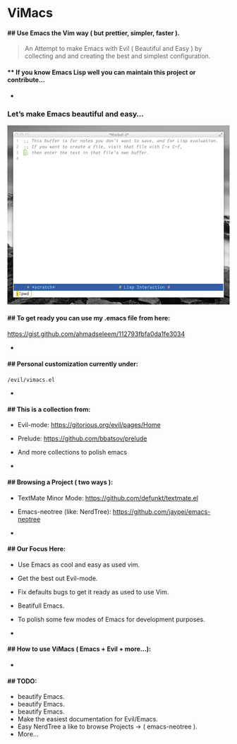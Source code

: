 ViMacs
======

#### ## Use Emacs the Vim way ( but prettier, simpler, faster ).

> An Attempt to make Emacs with Evil ( Beautiful and Easy ) by collecting and and creating the best and simplest configuration.


#### ** If you know Emacs Lisp well you can maintain this project or contribute…

-

### Let’s make Emacs beautiful and easy…


![IMAGE](https://raw.githubusercontent.com/ahmadseleem/ViMacs/master/ViMacs.png)



#### ## To get ready you can use my .emacs file from here:
https://gist.github.com/ahmadseleem/112793fbfa0da1fe3034

-

#### ## Personal customization currently under:
`/evil/vimacs.el`

-

#### ## This is a collection from:
- Evil-mode: https://gitorious.org/evil/pages/Home
- Prelude: https://github.com/bbatsov/prelude
- And more collections to polish emacs

-

#### ## Browsing a Project ( two ways ):
- TextMate Minor Mode: https://github.com/defunkt/textmate.el
- Emacs-neotree (like: NerdTree): https://github.com/jaypei/emacs-neotree

-

#### ## Our Focus Here:
- Use Emacs as cool and easy as used vim.
- Get the best out Evil-mode.
- Fix defaults bugs to get it ready as used to use Vim.
- Beatifull Emacs.
- To polish some few modes of Emacs for development purposes.

-

#### ## How to use ViMacs ( Emacs + Evil + more...):

-

#### ## TODO:
- beautify Emacs.
- beautify Emacs.
- beautify Emacs.
- Make the easiest documentation for Evil/Emacs.
- Easy NerdTree a like to browse Projects -> ( emacs-neotree ).
- More…
